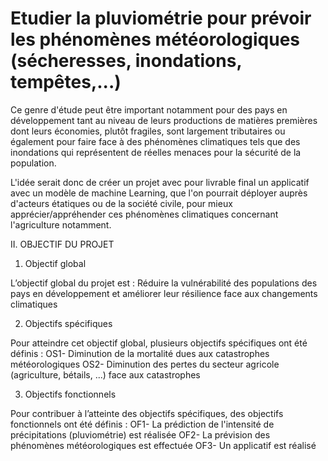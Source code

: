# Etudier la pluviométrie pour prévoir les phénomènes météorologiques (sécheresses, inondations, tempêtes,...)

Ce genre d'étude peut être important notamment pour des pays en développement tant au niveau de leurs productions de matières premières dont leurs économies, plutôt fragiles, sont largement tributaires ou également pour faire face à des phénomènes climatiques tels que des inondations qui représentent de réelles menaces pour la sécurité de la population.

L'idée serait donc de créer un projet avec pour livrable final un applicatif avec un modèle de machine Learning, que l'on pourrait déployer auprès d'acteurs étatiques ou de la société civile, pour mieux apprécier/appréhender ces phénomènes climatiques concernant l'agriculture notamment.

II.	OBJECTIF DU PROJET
1)	Objectif global

L’objectif global du projet est : Réduire la vulnérabilité des populations des pays en développement et améliorer leur résilience face aux changements climatiques

2)	Objectifs spécifiques

Pour atteindre cet objectif global, plusieurs objectifs spécifiques ont été définis :
OS1- Diminution de la mortalité dues aux catastrophes météorologiques
OS2- Diminution des pertes du secteur agricole (agriculture, bétails, ...) face aux catastrophes

3)	Objectifs fonctionnels

Pour contribuer à l’atteinte des objectifs spécifiques, des objectifs fonctionnels ont été définis :
OF1- La prédiction de l'intensité de précipitations (pluviométrie) est réalisée
OF2- La prévision des phénomènes météorologiques est effectuée
OF3- Un applicatif est réalisé
